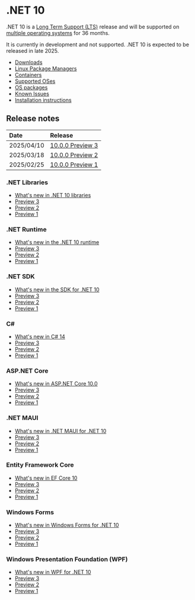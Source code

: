# .NET 10

.NET 10 is a [Long Term Support (LTS)](../../release-policies.md) release and will be supported on [multiple operating systems](supported-os.md) for 36 months.

It is currently in development and not supported. .NET 10 is expected to be released in late 2025.

- [Downloads](https://dotnet.microsoft.com/download/dotnet/10.0)
- [Linux Package Managers](https://learn.microsoft.com/dotnet/core/install/linux)
- [Containers](https://hub.docker.com/_/microsoft-dotnet)
- [Supported OSes](supported-os.md)
- [OS packages](./os-packages.md)
- [Known Issues](known-issues.md)
- [Installation instructions](install.md)

## Release notes

| Date | Release |
| :-- | :-- |
| 2025/04/10 | [10.0.0 Preview 3](preview/preview3/README.md) |
| 2025/03/18 | [10.0.0 Preview 2](preview/preview2/README.md) |
| 2025/02/25 | [10.0.0 Preview 1](preview/preview1/README.md) |

### .NET Libraries

- [What's new in .NET 10 libraries](https://learn.microsoft.com/dotnet/core/whats-new/dotnet-10/overview#net-libraries)
- [Preview 3](preview/preview3/libraries.md)
- [Preview 2](preview/preview2/libraries.md)
- [Preview 1](preview/preview1/libraries.md)

### .NET Runtime

- [What's new in the .NET 10 runtime](https://learn.microsoft.com/dotnet/core/whats-new/dotnet-10/runtime)
- [Preview 3](preview/preview3/runtime.md)
- [Preview 2](preview/preview2/runtime.md)
- [Preview 1](preview/preview1/runtime.md)

### .NET SDK

- [What's new in the SDK for .NET 10](https://learn.microsoft.com/dotnet/core/whats-new/dotnet-10/sdk)
- [Preview 3](preview/preview3/sdk.md)
- [Preview 2](preview/preview2/sdk.md)
- [Preview 1](preview/preview1/sdk.md)

### C\#

- [What's new in C# 14](https://learn.microsoft.com/dotnet/csharp/whats-new/csharp-14)
- [Preview 3](preview/preview3/csharp.md)
- [Preview 2](preview/preview2/csharp.md)
- [Preview 1](preview/preview1/csharp.md)

### ASP.NET Core

- [What's new in ASP.NET Core 10.0](https://learn.microsoft.com/aspnet/core/release-notes/aspnetcore-10.0)
- [Preview 3](preview/preview3/aspnetcore.md)
- [Preview 2](preview/preview2/aspnetcore.md)
- [Preview 1](preview/preview1/aspnetcore.md)

### .NET MAUI

- [What's new in .NET MAUI for .NET 10](https://learn.microsoft.com/dotnet/maui/whats-new/dotnet-10)
- [Preview 3](preview/preview3/dotnetmaui.md)
- [Preview 2](preview/preview2/dotnetmaui.md)
- [Preview 1](preview/preview1/dotnetmaui.md)

### Entity Framework Core

- [What's new in EF Core 10](https://learn.microsoft.com/ef/core/what-is-new/ef-core-10.0/whatsnew)
- [Preview 3](preview/preview3/efcore.md)
- [Preview 2](preview/preview2/efcore.md)
- [Preview 1](preview/preview1/efcore.md)

### Windows Forms

- [What's new in Windows Forms for .NET 10](https://learn.microsoft.com/dotnet/desktop/winforms/whats-new/net100)
- [Preview 3](preview/preview3/winforms.md)
- [Preview 2](preview/preview2/winforms.md)
- [Preview 1](preview/preview1/winforms.md)

### Windows Presentation Foundation (WPF)

- [What's new in WPF for .NET 10](https://learn.microsoft.com/dotnet/desktop/wpf/whats-new/net100)
- [Preview 3](preview/preview3/wpf.md)
- [Preview 2](preview/preview2/wpf.md)
- [Preview 1](preview/preview1/wpf.md)
